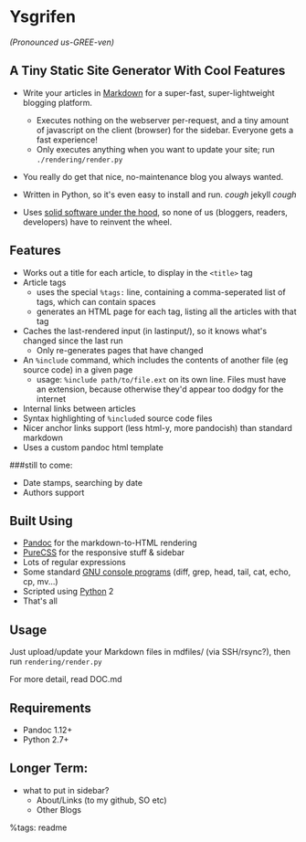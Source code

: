 Ysgrifen 
========

*(Pronounced us-GREE-ven)*

A Tiny Static Site Generator With Cool Features
----------------------


* Write your articles in [Markdown](http://commonmark.org/) for a super-fast, super-lightweight blogging platform.
	- Executes nothing on the webserver per-request,
	and a tiny amount of javascript on the client (browser) for the sidebar. Everyone gets a fast experience!
	- Only executes anything when you want to update your site; run `./rendering/render.py`
* You really do get that nice, no-maintenance blog you always wanted.
* Written in Python, so it's even easy to install and run. *cough* jekyll *cough*

* Uses [solid software under the hood](#builton), so none of us (bloggers, readers, developers) have to reinvent the wheel.

Features
--------

* Works out a title for each article, to display in the `<title>` tag
* Article tags
    - uses the special `%tags:` line, containing a comma-seperated list of tags, which can contain spaces
    - generates an HTML page for each tag, listing all the articles with that tag
* Caches the last-rendered input (in lastinput/), so it knows what's changed since the last run
	- Only re-generates pages that have changed
* An `%include` command, which includes the contents of another file (eg source code) in a given page
	- usage: `%include path/to/file.ext` on its own line. Files must have an extension, because otherwise they'd appear too dodgy for the internet
* Internal links between articles
* Syntax highlighting of `%include`d source code files
* Nicer anchor links support (less html-y, more pandocish) than standard markdown
* Uses a custom pandoc html template

###still to come:

* Date stamps, searching by date
* Authors support

<a name="builton"></a>Built Using
-----------

* [Pandoc](http://pandoc.org/) for the markdown-to-HTML rendering
* [PureCSS](http://purecss.io/) for the responsive stuff & sidebar
* Lots of regular expressions
* Some standard [GNU console programs](http://www.gnu.org/manual/blurbs.html) (diff, grep, head, tail, cat, echo, cp, mv...)
* Scripted using [Python](http://www.python.org/) 2
* That's all


Usage
---

Just upload/update your Markdown files in mdfiles/ (via SSH/rsync?), then run `rendering/render.py`

For more detail, read DOC.md

Requirements
----
* Pandoc 1.12+
* Python 2.7+


Longer Term:
------------
* what to put in sidebar?
	- About/Links (to my github, SO etc)
	- Other Blogs


%tags: readme
